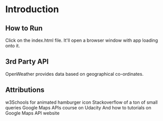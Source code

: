 # Introduction

## How to Run
Click on the index.html file. It'll open a browser window with app loading onto it.

## 3rd Party API
OpenWeather provides data based on geographical co-ordinates.

## Attributions
w3Schools for animated hamburger icon
Stackoverflow of a ton of small queries
Google Maps APIs course on Udacity
And how to tutorials on Google Maps API website